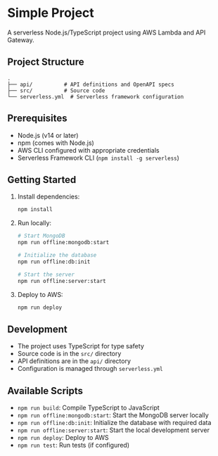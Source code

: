 # Simple Project

A serverless Node.js/TypeScript project using AWS Lambda and API Gateway.

## Project Structure

```
.
├── api/          # API definitions and OpenAPI specs
├── src/          # Source code
└── serverless.yml  # Serverless framework configuration
```

## Prerequisites

- Node.js (v14 or later)
- npm (comes with Node.js)
- AWS CLI configured with appropriate credentials
- Serverless Framework CLI (`npm install -g serverless`)

## Getting Started

1. Install dependencies:
   ```bash
   npm install
   ```

2. Run locally:
   ```bash
   # Start MongoDB
   npm run offline:mongodb:start

   # Initialize the database
   npm run offline:db:init

   # Start the server
   npm run offline:server:start
   ```

3. Deploy to AWS:
   ```bash
   npm run deploy
   ```

## Development

- The project uses TypeScript for type safety
- Source code is in the `src/` directory
- API definitions are in the `api/` directory
- Configuration is managed through `serverless.yml`

## Available Scripts

- `npm run build`: Compile TypeScript to JavaScript
- `npm run offline:mongodb:start`: Start the MongoDB server locally
- `npm run offline:db:init`: Initialize the database with required data
- `npm run offline:server:start`: Start the local development server
- `npm run deploy`: Deploy to AWS
- `npm run test`: Run tests (if configured)

